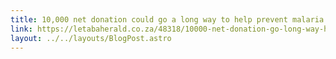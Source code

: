```yaml
---
title: 10,000 net donation could go a long way to help prevent malaria locally (2018)
link: https://letabaherald.co.za/48318/10000-net-donation-go-long-way-help-prevent-malaria-locally/
layout: ../../layouts/BlogPost.astro
---
```

